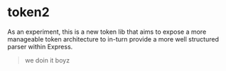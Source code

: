 # token2

As an experiment, this is a new token lib that aims to expose a more manageable token architecture to in-turn provide a more well structured parser within Express.

> we doin it boyz